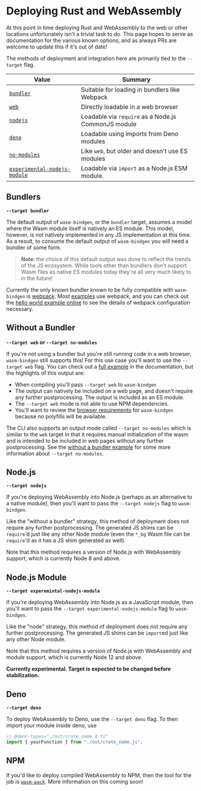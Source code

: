 # Deploying Rust and WebAssembly

At this point in time deploying Rust and WebAssembly to the web or other
locations unfortunately isn't a trivial task to do. This page hopes to serve
as documentation for the various known options, and as always PRs are welcome
to update this if it's out of date!

The methods of deployment and integration here are primarily tied to the
`--target` flag.

| Value           | Summary                                                    |
|-----------------|------------------------------------------------------------|
| [`bundler`]     | Suitable for loading in bundlers like Webpack              |
| [`web`]         | Directly loadable in a web browser                         |
| [`nodejs`]      | Loadable via `require` as a Node.js CommonJS module        |
| [`deno`]        | Loadable using imports from Deno modules                   |
| [`no-modules`]  | Like `web`, but older and doesn't use ES modules           |
| [`experimental-nodejs-module`]  | Loadable via `import` as a Node.js ESM module. |

[`bundler`]: #bundlers
[`web`]: #without-a-bundler
[`no-modules`]: #without-a-bundler
[`nodejs`]: #nodejs
[`deno`]: #deno
[`experimental-nodejs-module`]: #nodejs-module

## Bundlers

**`--target bundler`**

The default output of `wasm-bindgen`, or the `bundler` target, assumes a model
where the Wasm module itself is natively an ES module. This model, however, is not
natively implemented in any JS implementation at this time. As a result, to
consume the default output of `wasm-bindgen` you will need a bundler of some
form.

> **Note**: the choice of this default output was done to reflect the trends of
> the JS ecosystem. While tools other than bundlers don't support Wasm files as
> native ES modules today they're all very much likely to in the future!

Currently the only known bundler known to be fully compatible with
`wasm-bindgen` is [webpack]. Most [examples] use webpack, and you can check out
the [hello world example online] to see the details of webpack configuration
necessary.

[webpack]: https://webpack.js.org/
[examples]: ../examples/index.html
[hello world example online]: ../examples/hello-world.html

## Without a Bundler

**`--target web` or `--target no-modules`**

If you're not using a bundler but you're still running code in a web browser,
`wasm-bindgen` still supports this! For this use case you'll want to use the
`--target web` flag. You can check out a [full example][nomex] in the
documentation, but the highlights of this output are:

* When compiling you'll pass `--target web` to `wasm-bindgen`
* The output can natively be included on a web page, and doesn't require any
  further postprocessing. The output is included as an ES module.
* The `--target web` mode is not able to use NPM dependencies.
* You'll want to review the [browser requirements] for `wasm-bindgen` because
  no polyfills will be available.

[nomex]: ../examples/without-a-bundler.html
[rfc1]: https://github.com/rustwasm/rfcs/pull/6
[rfc2]: https://github.com/rustwasm/rfcs/pull/8
[browser requirements]: browser-support.html

The CLI also supports an output mode called `--target no-modules` which is
similar to the `web` target in that it requires manual initialization of the
wasm and is intended to be included in web pages without any further
postprocessing. See the [without a bundler example][nomex] for some more
information about `--target no-modules`.

## Node.js

**`--target nodejs`**

If you're deploying WebAssembly into Node.js (perhaps as an alternative to a
native module), then you'll want to pass the `--target nodejs` flag to `wasm-bindgen`.

Like the "without a bundler" strategy, this method of deployment does not
require any further postprocessing. The generated JS shims can be `require`'d
just like any other Node module (even the `*_bg` Wasm file can be `require`'d
as it has a JS shim generated as well).

Note that this method requires a version of Node.js with WebAssembly support,
which is currently Node 8 and above.

## Node.js Module

**`--target experemintal-nodejs-module`**

If you're deploying WebAssembly into Node.js as a JavaScript module,
then you'll want to pass the `--target experimental-nodejs-module` flag to `wasm-bindgen`.

Like the "node" strategy, this method of deployment does not
require any further postprocessing. The generated JS shims can be `import`ed
just like any other Node module.

Note that this method requires a version of Node.js with WebAssembly and module support,
which is currently Node 12 and above.

**Currently experimental. Target is expected to be changed before stabilization.**

## Deno

**`--target deno`**

To deploy WebAssembly to Deno, use the `--target deno` flag.
To then import your module inside deno, use

```ts
// @deno-types="./out/crate_name.d.ts"
import { yourFunction } from "./out/crate_name.js";
```

## NPM

If you'd like to deploy compiled WebAssembly to NPM, then the tool for the job
is [`wasm-pack`]. More information on this coming soon!

[`wasm-pack`]: https://rustwasm.github.io/docs/wasm-pack/
